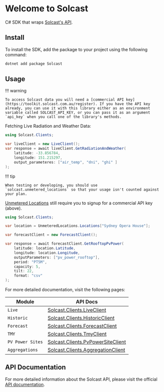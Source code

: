 # Welcome to Solcast

C# SDK that wraps [Solcast's API](https://docs.solcast.com.au/).

## Install

To install the SDK, add the package to your project using the following command:

```bash
dotnet add package Solcast
```

## Usage
!!! warning 

    To access Solcast data you will need a [commercial API key](https://toolkit.solcast.com.au/register). If you have the API key already, you can use it with this library either as an environment variable called SOLCAST_API_KEY, or you can pass it as an argument `api_key` when you call one of the library's methods. 

Fetching Live Radiation and Weather Data:
```csharp
using Solcast.Clients;

var liveClient = new LiveClient();
var response = await liveClient.GetRadiationAndWeather(
    latitude: -33.856784,
    longitude: 151.215297,
    output_parameteres: ["air_temp", "dni", "ghi" ]
);
```

!!! tip

    When testing or developing, you should use `solcast.unmetered_locations` so that your usage isn't counted against your plan.

[Unmetered Locations](https://docs.solcast.com.au/#unmetered-locations) still require you to signup for a commercial API key (above).
```csharp
using Solcast.Clients;

var location = UnmeteredLocations.Locations["Sydney Opera House"];

var forecastClient = new ForecastClient();

var response = await forecastClient.GetRooftopPvPower(
    latitude: location.Latitude,
    longitude: location.Longitude,
    outputParameters: ["pv_power_rooftop"],
    period: "PT5M",
    capacity: 5,
    tilt: 22,
    format: "csv"
);
```


For more detailed documentation, visit the following pages:

| Module           | API Docs                                 |
|------------------|------------------------------------------|
| `Live`           | [Solcast.Clients.LiveClient](live.md) |
| `Historic`       | [Solcast.Clients.HistoricClient](historic.md) |
| `Forecast`       | [Solcast.Clients.ForecastClient](forecast.md) |
| `TMY`            | [Solcast.Clients.TmyClient](tmy.md) |
| `PV Power Sites` | [Solcast.Clients.PvPowerSiteClient](pvpowersite.md) |
| `Aggregations`   | [Solcast.Clients.AggregationClient](aggregation.md) |


## API Documentation
For more detailed information about the Solcast API, please visit the official [API documentation](http://docs.solcast.com.au).

